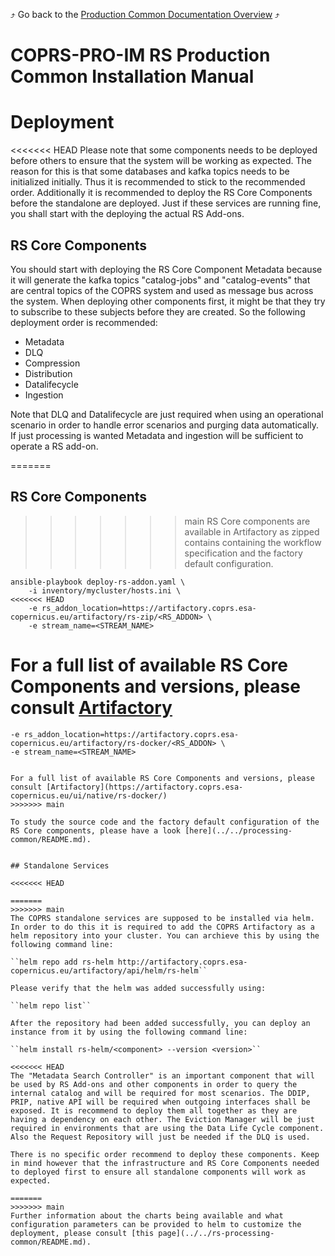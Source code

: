 :arrow_heading_up: Go back to the [Production Common Documentation Overview](../README.md) :arrow_heading_up:

# COPRS-PRO-IM RS Production Common Installation Manual

# Deployment

<<<<<<< HEAD
Please note that some components needs to be deployed before others to ensure that the system will be working as expected. The reason for this is that some databases and kafka topics needs to be initialized initially. Thus it is recommended to stick to the recommended order. Additionally it is recommended to deploy the RS Core Components before the standalone are deployed. Just if these services are running fine, you shall start with the deploying the actual RS Add-ons.

## RS Core Components

You should start with deploying the RS Core Component Metadata because it will generate the kafka topics "catalog-jobs" and "catalog-events" that are central topics of the COPRS system and used as message bus across the system. When deploying other components first, it might be that they try to subscribe to these subjects before they are created. So the following deployment order is recommended:

* Metadata
* DLQ
* Compression
* Distribution
* Datalifecycle
* Ingestion

Note that DLQ and Datalifecycle are just required when using an operational scenario in order to handle error scenarios and purging data automatically. If just processing is wanted Metadata and ingestion will be sufficient to operate a RS add-on.

=======
## RS Core Components

>>>>>>> main
RS Core components are available in Artifactory as zipped contains containing the workflow specification and the factory default configuration.

```
ansible-playbook deploy-rs-addon.yaml \
    -i inventory/mycluster/hosts.ini \
<<<<<<< HEAD
    -e rs_addon_location=https://artifactory.coprs.esa-copernicus.eu/artifactory/rs-zip/<RS_ADDON> \
    -e stream_name=<STREAM_NAME>
```

For a full list of available RS Core Components and versions, please consult [Artifactory](https://artifactory.coprs.esa-copernicus.eu/ui/native/rs-zip/)
=======
    -e rs_addon_location=https://artifactory.coprs.esa-copernicus.eu/artifactory/rs-docker/<RS_ADDON> \
    -e stream_name=<STREAM_NAME>
```

For a full list of available RS Core Components and versions, please consult [Artifactory](https://artifactory.coprs.esa-copernicus.eu/ui/native/rs-docker/)
>>>>>>> main

To study the source code and the factory default configuration of the RS Core components, please have a look [here](../../processing-common/README.md).


## Standalone Services

<<<<<<< HEAD

=======
>>>>>>> main
The COPRS standalone services are supposed to be installed via helm. In order to do this it is required to add the COPRS Artifactory as a helm repository into your cluster. You can archieve this by using the following command line:

``helm repo add rs-helm http://artifactory.coprs.esa-copernicus.eu/artifactory/api/helm/rs-helm``

Please verify that the helm was added successfully using:

``helm repo list``

After the repository had been added successfully, you can deploy an instance from it by using the following command line:

``helm install rs-helm/<component> --version <version>``

<<<<<<< HEAD
The "Metadata Search Controller" is an important component that will be used by RS Add-ons and other components in order to query the internal catalog and will be required for most scenarios. The DDIP, PRIP, native API will be required when outgoing interfaces shall be exposed. It is recommend to deploy them all together as they are having a dependency on each other. The Eviction Manager will be just required in environments that are using the Data Life Cycle component. Also the Request Repository will just be needed if the DLQ is used.

There is no specific order recommend to deploy these components. Keep in mind however that the infrastructure and RS Core Components needed to deployed first to ensure all standalone components will work as expected.

=======
>>>>>>> main
Further information about the charts being available and what configuration parameters can be provided to helm to customize the deployment, please consult [this page](../../rs-processing-common/README.md).